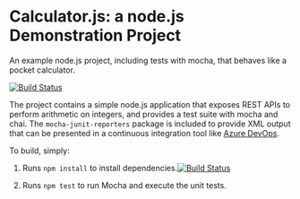 Calculator.js: a node.js Demonstration Project
==============================================
An example node.js project, including tests with mocha, that behaves like
a pocket calculator.

[![Build Status](https://dev.azure.com/yarontelyas0456/Agile%20Planning%20and%20Portfolio%20Management%20with%20Azure%20Boards/_apis/build/status/mastoolyas.calculator?branchName=master)](https://dev.azure.com/yarontelyas0456/Agile%20Planning%20and%20Portfolio%20Management%20with%20Azure%20Boards/_build/latest?definitionId=5&branchName=master)

The project contains a simple node.js application that exposes REST APIs
to perform arithmetic on integers, and provides a test suite with mocha
and chai.  The `mocha-junit-reporters` package is included to provide XML
output that can be presented in a continuous integration tool like
[Azure DevOps](https://azure.com/devops).

To build, simply:

1. Runs `npm install` to install dependencies.[![Build Status](https://dev.azure.com/yarontelyas0456/Agile%20Planning%20and%20Portfolio%20Management%20with%20Azure%20Boards/_apis/build/status/mastoolyas.calculator?branchName=master)](https://dev.azure.com/yarontelyas0456/Agile%20Planning%20and%20Portfolio%20Management%20with%20Azure%20Boards/_build/latest?definitionId=5&branchName=master)

2. Runs `npm test` to run Mocha and execute the unit tests.



